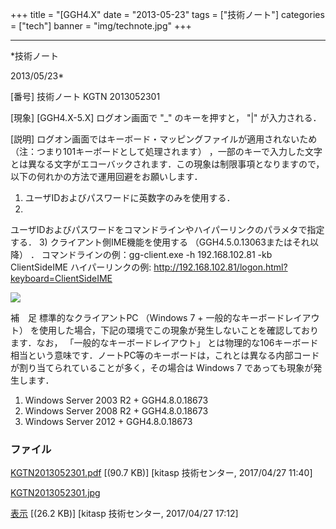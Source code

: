﻿+++
title = "[GGH4.X"
date = "2013-05-23"
tags = ["技術ノート"]
categories = ["tech"]
banner = "img/technote.jpg"
+++

-----------------------------------------------------------------------------------------------------------------------------

*技術ノート

2013/05/23*


[番号]
技術ノート KGTN 2013052301

[現象]
[GGH4.X-5.X] ログオン画面で "_" のキーを押すと， "|" が入力される．

[説明]
ログオン画面ではキーボード・マッピングファイルが適用されないため
（注：つまり101キーボードとして処理されます）
，一部のキーで入力した文字とは異なる文字がエコーバックされます．この現象は制限事項となりますので，以下の何れかの方法で運用回避をお願いします．

1) ユーザIDおよびパスワードに英数字のみを使用する．
2)
ユーザIDおよびパスワードをコマンドラインやハイパーリンクのパラメタで指定する．
3) クライアント側IME機能を使用する （GGH4.5.0.13063またはそれ以降） ．
コマンドラインの例：gg-client.exe -h 192.168.102.81 -kb ClientSideIME
ハイパーリンクの例:
<http://192.168.102.81/logon.html?keyboard=ClientSideIME>

![](http://techreport.kitasp.net/attachments/download/3446/KGTN2013052301.jpg)

補　足
標準的なクライアントPC （Windows 7 + 一般的なキーボードレイアウト）
を使用した場合，下記の環境でこの現象が発生しないことを確認しております．なお，
「一般的なキーボードレイアウト」
とは物理的な106キーボード相当という意味です．ノートPC等のキーボードは，これとは異なる内部コードが割り当てられていることが多く，その場合は
Windows 7 であっても現象が発生します．

1) Windows Server 2003 R2 + GGH4.8.0.18673
2) Windows Server 2008 R2 + GGH4.8.0.18673
3) Windows Server 2012 + GGH4.8.0.18673


### ファイル

 
 


[KGTN2013052301.pdf](http://techreport.kitasp.net/attachments/download/3438/KGTN2013052301.pdf)
 [(90.7 KB)] [kitasp 技術センター, 2017/04/27
11:40]

[KGTN2013052301.jpg](http://techreport.kitasp.net/attachments/download/3446/KGTN2013052301.jpg)

[表示](http://techreport.kitasp.net/attachments/3446/KGTN2013052301.jpg "表示")
 [(26.2 KB)] [kitasp 技術センター, 2017/04/27
17:12]


 


 

